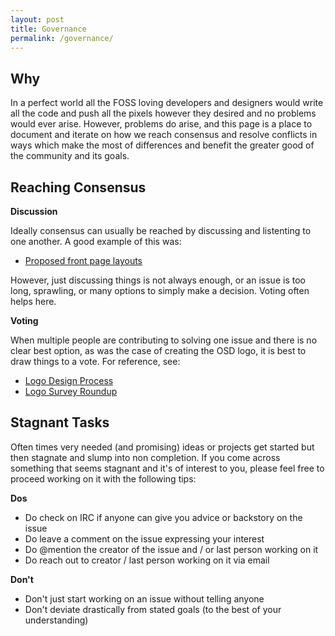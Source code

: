 ```yaml
---
layout: post
title: Governance
permalink: /governance/
---
```


## Why

In a perfect world all the FOSS loving developers and designers would write all
the code and push all the pixels however they desired and no problems would ever
arise. However, problems do arise, and this page is a place to document and
iterate on how we reach consensus and resolve conflicts in ways which make the
most of differences and benefit the greater good of the community and its goals.

## Reaching Consensus

**Discussion**

Ideally consensus can usually be reached by discussing and listenting to one
another. A good example of this was:

- [Proposed front page layouts](https://github.com/opensourcedesign/opensourcedesign.github.io/issues/17)

However, just discussing things is not always enough, or an issue is too
long, sprawling, or many options to simply make a decision. Voting often helps
here.

**Voting**

When multiple people are contributing to solving one issue and there is no clear
best option, as was the case of creating the OSD logo, it is best to draw things
to a vote. For reference, see:

- [Logo Design Process](https://github.com/opensourcedesign/opensourcedesign.github.io/issues/18)
- [Logo Survey Roundup](https://github.com/opensourcedesign/opensourcedesign.github.io/issues/28)

## Stagnant Tasks

Often times very needed (and promising) ideas or projects get started but then
stagnate and slump into non completion. If you come across something that seems
stagnant and it's of interest to you, please feel free to proceed working on it 
with the following tips:

**Dos**

- Do check on IRC if anyone can give you advice or backstory on the issue
- Do leave a comment on the issue expressing your interest
- Do @mention the creator of the issue and / or last person working on it
- Do reach out to creator / last person working on it via email

**Don't**

- Don't just start working on an issue without telling anyone
- Don't deviate drastically from stated goals (to the best of your understanding)
